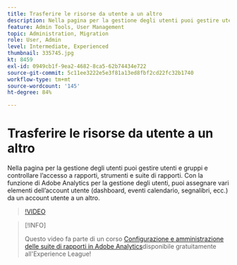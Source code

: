 ```yaml
---
title: Trasferire le risorse da utente a un altro
description: Nella pagina per la gestione degli utenti puoi gestire utenti e gruppi e controllare l’accesso a rapporti, strumenti e suite di rapporti. Con la funzione di Adobe Analytics per la gestione degli utenti, puoi assegnare vari elementi dell’account utente (dashboard, eventi calendario, segnalibri, ecc.) da un account utente a un altro.
feature: Admin Tools, User Management
topic: Administration, Migration
role: User, Admin
level: Intermediate, Experienced
thumbnail: 335745.jpg
kt: 8459
exl-id: 0949cb1f-9ea2-4682-8ca5-62b74434e722
source-git-commit: 5c11ee3222e5e3f81a13ed8fbf2cd22fc32b1740
workflow-type: tm+mt
source-wordcount: '145'
ht-degree: 84%

---
```


# Trasferire le risorse da utente a un altro

Nella pagina per la gestione degli utenti puoi gestire utenti e gruppi e controllare l’accesso a rapporti, strumenti e suite di rapporti. Con la funzione di Adobe Analytics per la gestione degli utenti, puoi assegnare vari elementi dell’account utente (dashboard, eventi calendario, segnalibri, ecc.) da un account utente a un altro.

>[!VIDEO](https://video.tv.adobe.com/v/335745/?quality=12&learn=on)

>[!INFO]
>
> Questo video fa parte di un corso [Configurazione e amministrazione delle suite di rapporti in Adobe Analytics](https://experienceleague.adobe.com/?recommended=Analytics-A-1-2021.1.administration&amp;lang=it)disponibile gratuitamente all&#39;Experience League!